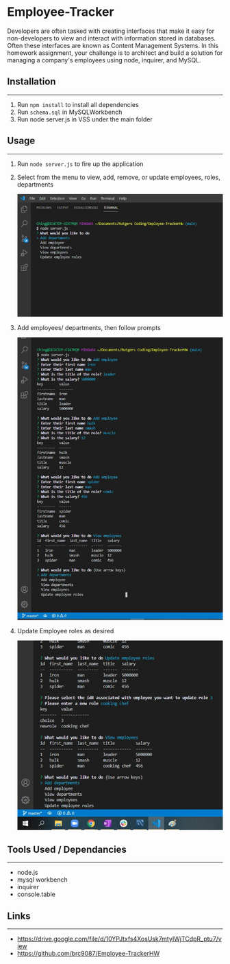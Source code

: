 # Employee-Tracker
Developers are often tasked with creating interfaces that make it easy for non-developers to view and interact with information stored in databases. Often these interfaces are known as Content Management Systems. In this homework assignment, your challenge is to architect and build a solution for managing a company's employees using node, inquirer, and MySQL.

## Installation
---
1. Run `npm install` to install all dependencies
2. Run `schema.sql` in MySQLWorkbench
3. Run node server.js in VSS under the main folder

## Usage
---
1. Run `node server.js` to fire up the application
2. Select from the menu to view, add, remove, or update employees, roles, departments

    ![](./images/AppStartup.JPG)

3. Add employees/ departments, then follow prompts

    ![](./images/AddEmployee.JPG)
    
4. Update Employee roles as desired 

    ![](./images/UpdateEmployee.JPG)


## Tools Used / Dependancies
---
* node.js
* mysql workbench
* inquirer
* console.table 

## Links 
---
* https://drive.google.com/file/d/10YPJtxfs4XosUsk7mtyIWjTCdpR_ptu7/view
* https://github.com/brc9087/Employee-TrackerHW

